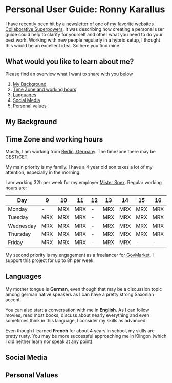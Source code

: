 # Personal User Guide: Ronny Karallus
I have recently been hit by a [newsletter](https://preview.mailerlite.com/t6v5w8w1d1/2003054563581498890/v5f7/) of one of my favorite websites [Collaborative Superpowers](https://www.collaborationsuperpowers.com/). It was describing how creating a personal user guide could help to clarify for yourself and other what you need to do your best work. Working with new people regularly in a hybrid setup, I thought this would be an excellent idea. So here you find mine.

## What would you like to learn about me?
Please find an overview what I want to share with you below

1) [My Background](./#my-background)
2) [Time Zone and working hours](./#time-zone-and-working-hours)
3) [Languages](./#languages)
4) [Social Media](./#social-media)
5) [Personal values](./#personal-values)

## My Background

## Time Zone and working hours
Mostly, I am working from [Berlin, Germany](https://goo.gl/maps/KaqwKxjaXW8ErXvw9). The timezone there may be [CEST/CET](https://www.timeanddate.com/time/zone/germany/berlin-state).

My main priority is my family. I have a 4 year old son takes a lot of my attention, especially in the morning. 

I am working 32h per week for my employer [Mister Spex](https://www.misterspex.de/). Regular working hours are:

| Day       | 9   | 10  | 11  | 12  | 13  | 14  | 15  | 16  | 17  | 18  | 19  |
|-----------|-----|-----|-----|-----|-----|-----|-----|-----|-----|-----|-----|
| Monday    |  -  | MRX | MRX |  -  | MRX | MRX | MRX | MRX |  -  |  -  |  -  |
| Tuesday   | MRX | MRX | MRX |  -  | MRX | MRX | MRX | MRX |  -  |  -  |  -  |
| Wednesday | MRX | MRX | MRX |  -  | MRX | MRX | MRX | MRX |  -  |  -  |  -  |
| Thursday  | MRX | MRX | MRX |  -  | MRX | MRX | MRX | MRX |  -  |  -  |  -  |
| Friday    | MRX | MRX | MRX |  -  | MRX | MRX |  -  |  -  |  -  |  -  |  -  |

My second priority is my engagement as a freelancer for [GovMarket](https://www.govmarket.de/). I support this project for up to 8h per week.

## Languages
My mother tongue is **German**, even though that may be a discussion topic among german native speakers as I can have a pretty strong Saxonian accent.

You can also start a conversation with me in **English**. As I can follow movies, read most books, discuss about nearly everything and even sometimes think in this language, I consider my skills as advanced.

Even though I learned **French** for about 4 years in school, my skills are pretty rusty. You may be more successful approaching me in Klingon (which I did neither learn nor speak at any point).

## Social Media

## Personal Values
